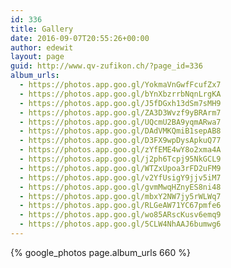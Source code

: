 ```yaml
---
id: 336
title: Gallery
date: 2016-09-07T20:55:26+00:00
author: edewit
layout: page
guid: http://www.qv-zufikon.ch/?page_id=336
album_urls:
  - https://photos.app.goo.gl/YokmaVnGwfFcufZx7
  - https://photos.app.goo.gl/bYnXbzrrbNqnLrgKA
  - https://photos.app.goo.gl/J5fDGxh13dSm7sMH9
  - https://photos.app.goo.gl/ZA3D3Wvzf9yBRArm7
  - https://photos.app.goo.gl/UQcmU2BA9yqmARwa7
  - https://photos.app.goo.gl/DAdVMKQmiB1sepAB8
  - https://photos.app.goo.gl/D3FX9wpDysApkuQ77
  - https://photos.app.goo.gl/zYfEME4wY8o2xma4A
  - https://photos.app.goo.gl/j2ph6Tcpj95NkGCL9
  - https://photos.app.goo.gl/WTZxUpoa3rFD2uFM9
  - https://photos.app.goo.gl/v2YfUsigY9jjv5iM7
  - https://photos.app.goo.gl/gvmMwqHZnyES8ni48
  - https://photos.app.goo.gl/mbxY2NW7jy5rWLWq7
  - https://photos.app.goo.gl/RLGeAW71YC67pmfe6
  - https://photos.app.goo.gl/wo85ARscKusv6emq9
  - https://photos.app.goo.gl/5CLW4NhAAJ6bumwg6
---
```


{% google_photos page.album_urls 660 %}
